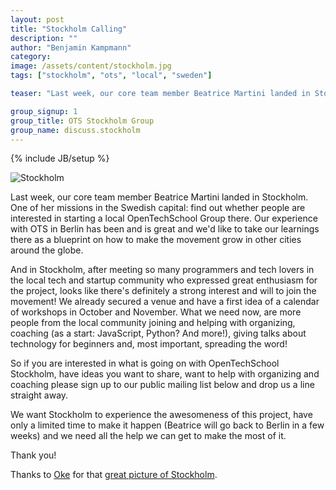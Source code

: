 ```yaml
---
layout: post
title: "Stockholm Calling"
description: ""
author: "Benjamin Kampmann"
category: 
image: /assets/content/stockholm.jpg
tags: ["stockholm", "ots", "local", "sweden"]

teaser: "Last week, our core team member Beatrice Martini landed in Stockholm. One of her missions in the Swedish capital: find out whether people are interested in starting a local OpenTechSchool Group there. Our experience with OTS in Berlin has been and is great and we'd like to take our learnings there as a blueprint on how to make the movement grow in other cities around the globe. And in Stockholm, after meeting so many programmers and tech lovers in the local tech and startup community who expressed great enthusiasm for the project, looks like there's definitely a strong interest and will to join the movement! We already secured a venue and have a first idea of a calendar of workshops in October and November. What we need now, are more people from the local community joining and helping with organizing, coaching (as a start: JavaScript, Python? And more!), giving talks about technology for beginners and, most important, spreading the word! So if you are interested in what is going on with OpenTechSchool Stockholm, have ideas you want to share, want to help with organizing and coaching please sign up to our public mailing list below and drop us a line straight away. We want Stockholm to experience the awesomeness of this project, have only a limited time to make it happen (Beatrice will go back to Berlin in a few weeks) and we need all the help we can get to make the most of it. Thank you! "

group_signup: 1
group_title: OTS Stockholm Group
group_name: discuss.stockholm
---
```

{% include JB/setup %}


![Stockholm](/assets/content/stockholm.jpg)

Last week, our core team member Beatrice Martini landed in Stockholm. One of her missions in the Swedish capital: find out whether people are interested in starting a local OpenTechSchool Group there. Our experience with OTS in Berlin has been and is great and we'd like to take our learnings there as a blueprint on how to make the movement grow in other cities around the globe.

And in Stockholm, after meeting so many programmers and tech lovers in the local tech and startup community who expressed great enthusiasm for the project, looks like there's definitely a strong interest and will to join the movement!
We already secured a venue and have a first idea of a calendar of workshops in October and November. What we need now, are more people from the local community joining and helping with organizing, coaching (as a start: JavaScript, Python? And more!), giving talks about technology for beginners and, most important, spreading the word!

So if you are interested in what is going on with OpenTechSchool Stockholm, have ideas you want to share, want to help with organizing and coaching please sign up to our public mailing list below and drop us a line straight away.

We want Stockholm to experience the awesomeness of this project, have only a limited time to make it happen (Beatrice will go back to Berlin in a few weeks) and we need all the help we can get to make the most of it.

Thank you!


Thanks to [Oke](http://commons.wikimedia.org/wiki/User:Oke) for that [great picture of Stockholm](http://commons.wikimedia.org/wiki/File:GamlaStan_from_Katarinahissen_Stockholm_Swe.jpg).